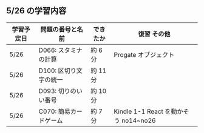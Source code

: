 ## 5/26 の学習内容

| 学習予定日 | 問題の番号と名前       | できたか | 復習 その他                           |
| ---------- | ---------------------- | -------- | ------------------------------------- |
| 5/26       | D066: スタミナの計算   | 約 6 分  | Progate オブジェクト                  |
| 5/26       | D100: 区切り文字の統一 | 約 11 分 |                                       |
| 5/26       | D093: 切りのいい番号   | 約 10 分 |                                       |
| 5/26       | C070: 簡易カードゲーム | 約 7 分  | Kindle 1-1 React を動かそう no14~no26 |
